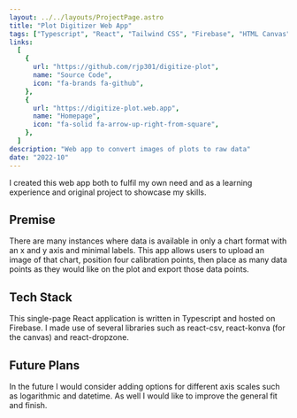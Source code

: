 ```yaml
---
layout: ../../layouts/ProjectPage.astro
title: "Plot Digitizer Web App"
tags: ["Typescript", "React", "Tailwind CSS", "Firebase", "HTML Canvas"]
links:
  [
    {
      url: "https://github.com/rjp301/digitize-plot",
      name: "Source Code",
      icon: "fa-brands fa-github",
    },
    {
      url: "https://digitize-plot.web.app",
      name: "Homepage",
      icon: "fa-solid fa-arrow-up-right-from-square",
    },
  ]
description: "Web app to convert images of plots to raw data"
date: "2022-10"
---
```


I created this web app both to fulfil my own need and as a learning experience and original project to showcase my skills.

## Premise

There are many instances where data is available in only a chart format with an x and y axis and minimal labels. This app allows users to upload an image of that chart, position four calibration points, then place as many data points as they would like on the plot and export those data points. 

## Tech Stack

This single-page React application is written in Typescript and hosted on Firebase. I made use of several libraries such as react-csv, react-konva (for the canvas) and react-dropzone.

## Future Plans

In the future I would consider adding options for different axis scales such as logarithmic and datetime. As well I would like to improve the general fit and finish.
